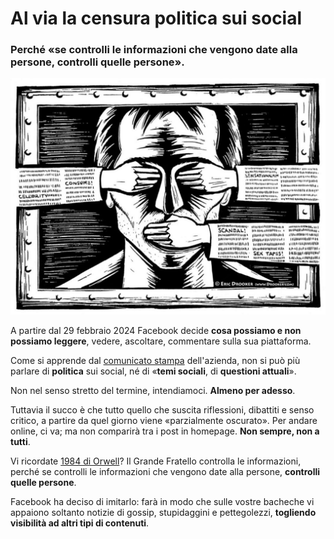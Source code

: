 # Al via la censura politica sui social

### Perché «se controlli le informazioni che vengono date alla persone, controlli quelle persone».

![rappresentazione della censura, di Eric Drooker](/img/facebook-censura-eric-drooker.jpeg)

A partire dal 29 febbraio 2024 Facebook decide **cosa possiamo e non possiamo leggere**, vedere, ascoltare, commentare sulla sua piattaforma.

Come si apprende dal [comunicato stampa](https://about.fb.com/news/2024/02/update-on-facebook-news-us-australia/) dell'azienda, non si può più parlare di **politica** sui social, né di «**temi sociali**, di **questioni attuali**».

Non nel senso stretto del termine, intendiamoci. **Almeno per adesso**.

Tuttavia il succo è che tutto quello che suscita riflessioni, dibattiti e senso critico, a partire da quel giorno viene «parzialmente oscurato». Per andare online, ci va; ma non comparirà tra i post in homepage. **Non sempre, non a tutti**.

Vi ricordate [1984 di Orwell](https://t.me/yuridiprodo/72)? Il Grande Fratello controlla le informazioni, perché se controlli le informazioni che vengono date alla persone, **controlli quelle persone**.

Facebook ha deciso di imitarlo: farà in modo che sulle vostre bacheche vi appaiono soltanto notizie di gossip, stupidaggini e pettegolezzi, **togliendo visibilità ad altri tipi di contenuti**.